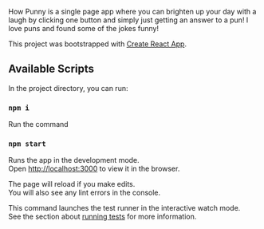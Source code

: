 How Punny is a single page app where you can brighten up your day with a laugh by clicking one button and simply just getting an answer to a pun! I love puns and found some of the jokes funny!



This project was bootstrapped with [Create React App](https://github.com/facebook/create-react-app).

## Available Scripts

In the project directory, you can run:

### `npm i`


Run the command
### `npm start`

Runs the app in the development mode.<br />
Open [http://localhost:3000](http://localhost:3000) to view it in the browser.

The page will reload if you make edits.<br />
You will also see any lint errors in the console.



This command launches the test runner in the interactive watch mode.<br />
See the section about [running tests](https://facebook.github.io/create-react-app/docs/running-tests) for more information.

